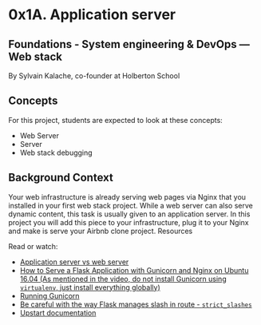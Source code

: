 # 0x1A. Application server

## Foundations - System engineering & DevOps ― Web stack

By Sylvain Kalache, co-founder at Holberton School

## Concepts

For this project, students are expected to look at these concepts:

* Web Server
* Server
* Web stack debugging

## Background Context

Your web infrastructure is already serving web pages via Nginx that you installed in your first web stack project. While a web server can also serve dynamic content, this task is usually given to an application server. In this project you will add this piece to your infrastructure, plug it to your Nginx and make is serve your Airbnb clone project.
Resources

Read or watch:

* [Application server vs web server](https://www.nginx.com/resources/glossary/application-server-vs-web-server/)
* [How to Serve a Flask Application with Gunicorn and Nginx on Ubuntu 16.04 (As mentioned in the video, do not install Gunicorn using `virtualenv`, just install everything globally)](https://www.digitalocean.com/community/tutorials/how-to-serve-flask-applications-with-gunicorn-and-nginx-on-ubuntu-16-04)
* [Running Gunicorn](https://docs.gunicorn.org/en/latest/run.html)
* [Be careful with the way Flask manages slash in route - `strict_slashes`](https://werkzeug.palletsprojects.com/en/0.14.x/routing/)
* [Upstart documentation](http://upstart.ubuntu.com/cookbook/)
